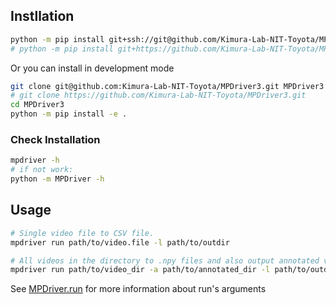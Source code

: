 ## Instllation

```bash
python -m pip install git+ssh://git@github.com/Kimura-Lab-NIT-Toyota/MPDriver3.git
# python -m pip install git+https://github.com/Kimura-Lab-NIT-Toyota/MPDriver3.git
```

Or you can install in development mode

```bash
git clone git@github.com:Kimura-Lab-NIT-Toyota/MPDriver3.git MPDriver3
# git clone https://github.com/Kimura-Lab-NIT-Toyota/MPDriver3.git
cd MPDriver3
python -m pip install -e .
```

### Check Installation

```bash
mpdriver -h
# if not work:
python -m MPDriver -h
```

## Usage

```bash
# Single video file to CSV file.
mpdriver run path/to/video.file -l path/to/outdir

# All videos in the directory to .npy files and also output annotated videos.
mpdriver run path/to/video_dir -a path/to/annotated_dir -l path/to/outdir .npy
```

See [MPDriver.run](mpdriver/apps/run/README.md) for more information about run's arguments
